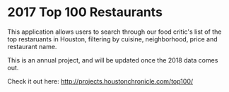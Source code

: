 # 2017 Top 100 Restaurants
This application allows users to search through our food critic's list of the top restaruants in Houston, filtering by cuisine, neighborhood, price and restaurant name.

This is an annual project, and will be updated once the 2018 data comes out.

Check it out here: http://projects.houstonchronicle.com/top100/
